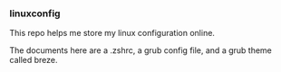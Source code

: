 ### linuxconfig

This repo helps me store my linux configuration online.

The documents here are a .zshrc, a grub config file, and a grub theme called breze.
